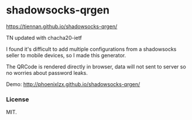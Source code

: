shadowsocks-qrgen
=================

https://tiennan.github.io/shadowsocks-qrgen/

TN updated with chacha20-ietf

I found it's difficult to add multiple configurations from a shadowsocks seller to mobile devices, so I made this generator.

The QRCode is rendered directly in browser, data will not sent to server so no worries about password leaks.

Demo: http://phoenixlzx.github.io/shadowsocks-qrgen/

### License

MIT.
